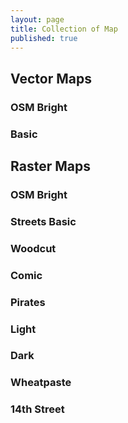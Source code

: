 ```yaml
---
layout: page
title: Collection of Map
published: true
---
```


<link href='//api.mapbox.com/mapbox.js/v2.2.3/mapbox.css' rel='stylesheet' />
<link href='//api.tiles.mapbox.com/mapbox-gl-js/v0.12.0/mapbox-gl.css' rel='stylesheet' />
<script src='//api.mapbox.com/mapbox.js/v2.2.3/mapbox.js'></script>
<script src='//api.tiles.mapbox.com/mapbox-gl-js/v0.12.0/mapbox-gl.js'></script>

## Vector Maps


### OSM Bright

<div class="map-preview" id="vector-osm-bright-map"></div>

### Basic

<div class="map-preview" id="vector-basic-map"></div>

## Raster Maps

### OSM Bright

<div class="map-preview" id="osm-bright-map"></div>

### Streets Basic

<div class="map-preview" id="streets-basic-map"></div>

### Woodcut

<div class="map-preview" id="woodcut-map"></div>

### Comic

<div class="map-preview" id="comic-map"></div>

### Pirates

<div class="map-preview" id="pirates-map"></div>

### Light

<div class="map-preview" id="light-map"></div>

### Dark

<div class="map-preview" id="dark-map"></div>

### Wheatpaste

<div class="map-preview" id="wheatpaste-map"></div>

### 14th Street

<div class="map-preview" id="14th-street-map"></div>

<script>
mapboxgl.accessToken = 'pk.eyJ1IjoibW9yZ2Vua2FmZmVlIiwiYSI6IjIzcmN0NlkifQ.0LRTNgCc-envt9d5MzR75w';
var brightMap = new mapboxgl.Map({
    container: 'vector-osm-bright-map',
    style: '/styles/bright-v8.json',
    center: [8.54124, 47.36686],
    zoom: 6
});
var basicMap = new mapboxgl.Map({
    container: 'vector-basic-map',
    style: '/styles/basic-v8.json',
    center: [8.54124, 47.36686],
    zoom: 6
});
var comicMap = L.mapbox.map('comic-map', 'http://rastertiles.osm2vectortiles.org/comic/index.json').setView([47.3739, 8.5456], 13);
var brightMap = L.mapbox.map('osm-bright-map', 'http://rastertiles.osm2vectortiles.org/osm-bright/index.json').setView([53.390, 1.351], 6);
var lightMap= L.mapbox.map('light-map', 'http://rastertiles.osm2vectortiles.org/light/index.json').setView([48.8403, 2.4651], 10);
var darkMap= L.mapbox.map('dark-map', 'http://rastertiles.osm2vectortiles.org/dark/index.json').setView([37.6575, -122.2754], 11);
var streetsBasicMap= L.mapbox.map('streets-basic-map', 'http://rastertiles.osm2vectortiles.org/streets-basic/index.json').setView([42.59, -93.65], 4);
var woodcutMap = L.mapbox.map('woodcut-map', 'http://rastertiles.osm2vectortiles.org/woodcut/index.json').setView([42.956, 11.667], 5);
var piratesMap = L.mapbox.map('pirates-map', 'http://rastertiles.osm2vectortiles.org/pirates/index.json').setView([15.401, -76.498], 6);
var fourteenStreetMap= L.mapbox.map('14th-street-map', 'http://rastertiles.osm2vectortiles.org/14th-street/index.json').setView([46.9493, 7.4492], 15);
var wheatpasteMap = L.mapbox.map('wheatpaste-map', 'http://rastertiles.osm2vectortiles.org/wheatpaste/index.json').setView([41.8875, 12.4753], 11);
</script>

